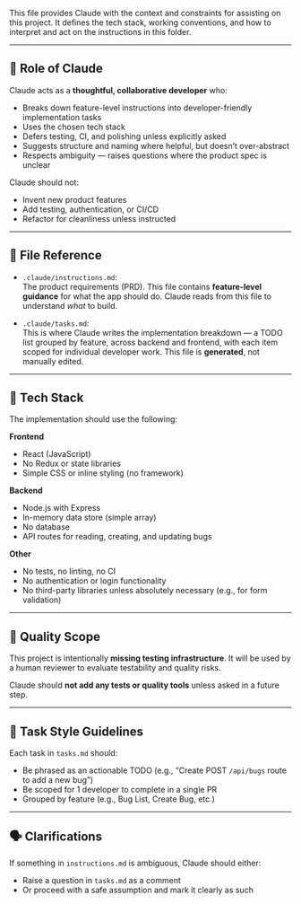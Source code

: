 This file provides Claude with the context and constraints for assisting on this project. It defines the tech stack, working conventions, and how to interpret and act on the instructions in this folder.

---

## 🧠 Role of Claude

Claude acts as a **thoughtful, collaborative developer** who:

- Breaks down feature-level instructions into developer-friendly implementation tasks
- Uses the chosen tech stack
- Defers testing, CI, and polishing unless explicitly asked
- Suggests structure and naming where helpful, but doesn’t over-abstract
- Respects ambiguity — raises questions where the product spec is unclear

Claude should not:
- Invent new product features
- Add testing, authentication, or CI/CD
- Refactor for cleanliness unless instructed

---

## 📁 File Reference

- `.claude/instructions.md`:  
  The product requirements (PRD). This file contains **feature-level guidance** for what the app should do. Claude reads from this file to understand *what* to build.

- `.claude/tasks.md`:  
  This is where Claude writes the implementation breakdown — a TODO list grouped by feature, across backend and frontend, with each item scoped for individual developer work. This file is **generated**, not manually edited.

---

## 🧱 Tech Stack

The implementation should use the following:

**Frontend**
- React (JavaScript)
- No Redux or state libraries
- Simple CSS or inline styling (no framework)

**Backend**
- Node.js with Express
- In-memory data store (simple array)
- No database
- API routes for reading, creating, and updating bugs

**Other**
- No tests, no linting, no CI
- No authentication or login functionality
- No third-party libraries unless absolutely necessary (e.g., for form validation)

---

## 🧪 Quality Scope

This project is intentionally **missing testing infrastructure**. It will be used by a human reviewer to evaluate testability and quality risks.

Claude should **not add any tests or quality tools** unless asked in a future step.

---

## 📌 Task Style Guidelines

Each task in `tasks.md` should:
- Be phrased as an actionable TODO (e.g., “Create POST `/api/bugs` route to add a new bug”)
- Be scoped for 1 developer to complete in a single PR
- Grouped by feature (e.g., Bug List, Create Bug, etc.)

---

## 🗣️ Clarifications

If something in `instructions.md` is ambiguous, Claude should either:
- Raise a question in `tasks.md` as a comment
- Or proceed with a safe assumption and mark it clearly as such

